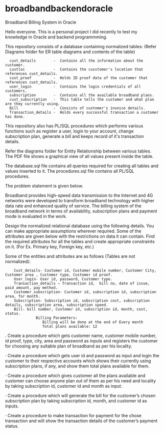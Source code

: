 # broadbandbackendoracle
Broadband Billing System in Oracle

Hello everyone. This is a personal project I did recently to test my knowledge in Oracle and backend programmming.



This repository consists of a database containing normalized tables: (Refer Diagrams folder for ER table diagrams and contents of the table)


      cust_details        -  Contains all the information about the customer.
      custloc             -  Contains the cusstomer's location that references cust_details.
      cust_proof          -  Holds ID proof data of the customer that references cust_details.
      user_login          -  Contains the login credentials of all customers.
      subscription        -  Contains all the available broadband plans.
      cust_subscription   -  This table tells the customer and what plan are they currently using.
      Bill                -  Consists of customer's invoice details.
      Transaction_details -  Holds every successful transaction a customer has done.

This repository also has PL/SQL procedures which performs various functions such as register a user, login to your account, change subscription plan, generate a bill and keeps record of it's transaction details.


Refer the diagrams folder for Entity Relationship between various tables. The PDF file shows a graphical view of all values present inside the table.

The database.sql file contains all queries required for creating all tables and values inserted to it. The procedures.sql file contains all PL/SQL procedures.


The problem statement is given below.


Broadband provides high-speed data transmission to the Internet and 4G networks were developed to transform broadband technology with higher data rate and enhanced quality of service. The billing system of the broadband network in terms of availability, subscription plans and payment mode is evaluated in the work.



Design the normalized relational database using the following details. You can make appropriate assumptions wherever required. Some of the attributes are given below with the restrictions on data it can contain. Find the required attributes for all the tables and create appropriate constraints on it. (For Ex. Primary key, Foreign key, etc.)



Some of the entities and attributes are as follows (Tables are not normalized):



        Cust_details- Customer id, Customer mobile number, Customer City, Customer area , Customer type, Customer id proof.
        User_login- User id, password, Customer type.
        Transaction_details – Transaction id,  bill no, date of issue, paid amount, pay method.
        Customer_subscription- Customer id, subscription id, subscription area, for month.
        Subscription- Subscription id, subscription cost, subscription details, subscription area, subscription speed.
        Bill- bill number, Customer id, subscription id, month, cost, status.
                  Billing Parameters:
                     Billing will be done at the end of Every month
                     Total plans available: 12

      
      
.         Create a procedure which gets customer name, customer mobile number, id proof, type, city, area and password as inputs and registers the customer for choosing any suitable plan of broadband as per his locality.

·        Create a procedure which gets user id and password as input and login the customer to their respective accounts which shows their currently using subscription plans, if any, and show them total plans available for them.

·        Create a procedure which gives customer all the plans available and customer can choose anyone plan out of them as per his need and locality by taking subscription id, customer id and month as input.

·        Create a procedure which will generate the bill for the customer’s chosen subscription plan by taking subscription id, month, and customer id as inputs.

·        Create a procedure to make transaction for payment for the chose transaction and will show the transaction details of the customer’s payment status.
